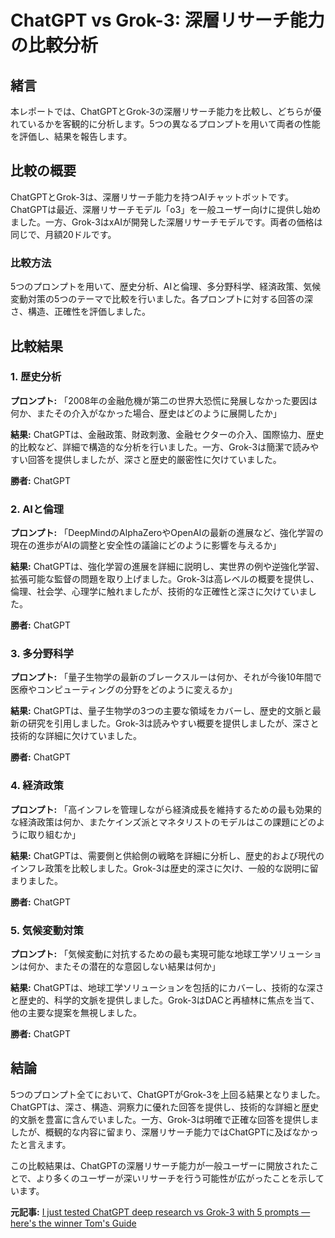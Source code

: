 # ChatGPT vs Grok-3: 深層リサーチ能力の比較分析

## 緒言

本レポートでは、ChatGPTとGrok-3の深層リサーチ能力を比較し、どちらが優れているかを客観的に分析します。5つの異なるプロンプトを用いて両者の性能を評価し、結果を報告します。

## 比較の概要

ChatGPTとGrok-3は、深層リサーチ能力を持つAIチャットボットです。ChatGPTは最近、深層リサーチモデル「o3」を一般ユーザー向けに提供し始めました。一方、Grok-3はxAIが開発した深層リサーチモデルです。両者の価格は同じで、月額20ドルです。

### 比較方法

5つのプロンプトを用いて、歴史分析、AIと倫理、多分野科学、経済政策、気候変動対策の5つのテーマで比較を行いました。各プロンプトに対する回答の深さ、構造、正確性を評価しました。

## 比較結果

### 1. 歴史分析

**プロンプト:** 「2008年の金融危機が第二の世界大恐慌に発展しなかった要因は何か、またその介入がなかった場合、歴史はどのように展開したか」

**結果:** ChatGPTは、金融政策、財政刺激、金融セクターの介入、国際協力、歴史的比較など、詳細で構造的な分析を行いました。一方、Grok-3は簡潔で読みやすい回答を提供しましたが、深さと歴史的厳密性に欠けていました。

**勝者:** ChatGPT

### 2. AIと倫理

**プロンプト:** 「DeepMindのAlphaZeroやOpenAIの最新の進展など、強化学習の現在の進歩がAIの調整と安全性の議論にどのように影響を与えるか」

**結果:** ChatGPTは、強化学習の進展を詳細に説明し、実世界の例や逆強化学習、拡張可能な監督の問題を取り上げました。Grok-3は高レベルの概要を提供し、倫理、社会学、心理学に触れましたが、技術的な正確性と深さに欠けていました。

**勝者:** ChatGPT

### 3. 多分野科学

**プロンプト:** 「量子生物学の最新のブレークスルーは何か、それが今後10年間で医療やコンピューティングの分野をどのように変えるか」

**結果:** ChatGPTは、量子生物学の3つの主要な領域をカバーし、歴史的文脈と最新の研究を引用しました。Grok-3は読みやすい概要を提供しましたが、深さと技術的な詳細に欠けていました。

**勝者:** ChatGPT

### 4. 経済政策

**プロンプト:** 「高インフレを管理しながら経済成長を維持するための最も効果的な経済政策は何か、またケインズ派とマネタリストのモデルはこの課題にどのように取り組むか」

**結果:** ChatGPTは、需要側と供給側の戦略を詳細に分析し、歴史的および現代のインフレ政策を比較しました。Grok-3は歴史的深さに欠け、一般的な説明に留まりました。

**勝者:** ChatGPT

### 5. 気候変動対策

**プロンプト:** 「気候変動に対抗するための最も実現可能な地球工学ソリューションは何か、またその潜在的な意図しない結果は何か」

**結果:** ChatGPTは、地球工学ソリューションを包括的にカバーし、技術的な深さと歴史的、科学的文脈を提供しました。Grok-3はDACと再植林に焦点を当て、他の主要な提案を無視しました。

**勝者:** ChatGPT

## 結論

5つのプロンプト全てにおいて、ChatGPTがGrok-3を上回る結果となりました。ChatGPTは、深さ、構造、洞察力に優れた回答を提供し、技術的な詳細と歴史的文脈を豊富に含んでいました。一方、Grok-3は明確で正確な回答を提供しましたが、概観的な内容に留まり、深層リサーチ能力ではChatGPTに及ばなかったと言えます。

この比較結果は、ChatGPTの深層リサーチ能力が一般ユーザーに開放されたことで、より多くのユーザーが深いリサーチを行う可能性が広がったことを示しています。

**元記事:** [I just tested ChatGPT deep research vs Grok-3 with 5 prompts — here's the winner Tom's Guide](https://www.tomsguide.com/ai/i-just-tested-chatgpt-deep-research-vs-grok-3-with-5-prompts-heres-the-winner)